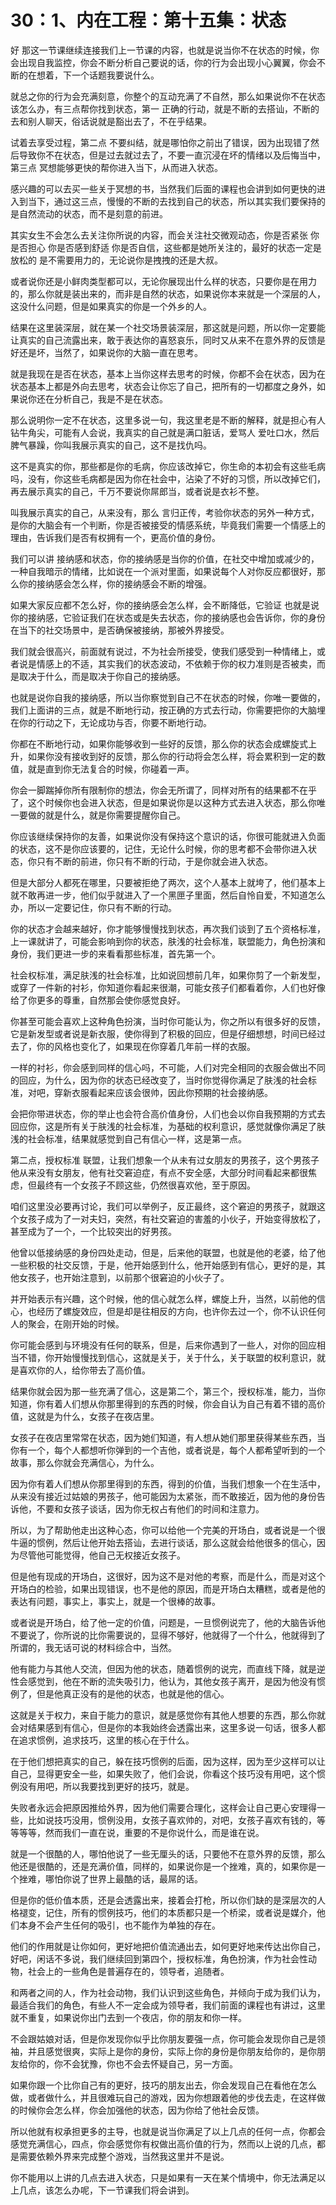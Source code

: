 # 30：1、内在工程：第十五集：状态

好 那这一节课继续连接我们上一节课的内容，也就是说当你不在状态的时候，你会出现自我监控，你会不断分析自己要说的话，你的行为会出现小心翼翼，你会不断的在想着，下一个话题我要说什么。

就总之你的行为会充满刻意，你整个的互动充满了不自然，那么如果说你不在状态该怎么办，有三点帮你找到状态，第一 正确的行动，就是不断的去搭讪，不断的去和别人聊天，俗话说就是豁出去了，不在乎结果。

试着去享受过程，第二点 不要纠结，就是哪怕你之前出了错误，因为出现错了然后导致你不在状态，但是过去就过去了，不要一直沉浸在坏的情绪以及后悔当中，第三点 冥想能够更快的帮你进入当下，从而进入状态。

感兴趣的可以去买一些关于冥想的书，当然我们后面的课程也会讲到如何更快的进入到当下，通过这三点，慢慢的不断的去找到自己的状态，所以其实我们要保持的是自然流动的状态，而不是刻意的前进。

其实女生不会怎么去关注你所说的内容，而会关注社交微观动态，你是否紧张 你是否担心 你是否感到舒适 你是否自信，这些都是她所关注的，最好的状态一定是放松的 是不需要用力的，无论说你是拽拽的还是大叔。

或者说你还是小鲜肉类型都可以，无论你展现出什么样的状态，只要你是在用力的，那么你就是装出来的，而非是自然的状态，如果说你本来就是一个深层的人，这没什么问题，但是如果真实的你是一个外乡的人。

结果在这里装深层，就在某一个社交场景装深层，那这就是问题，所以你一定要能让真实的自己流露出来，敢于表达你的喜怒哀乐，同时又从来不在意外界的反馈是好还是坏，当然了，如果说你的大脑一直在思考。

就是我现在是否在状态，基本上当你这样去思考的时候，你都不会在状态，因为在状态基本上都是外向去思考，状态会让你忘了自己，把所有的一切都度之身外，如果说你还在分析自己，我是不是在状态。

那么说明你一定不在状态，这里多说一句，我这里老是不断的解释，就是担心有人钻牛角尖，可能有人会说，我真实的自己就是满口脏话，爱骂人 爱吐口水，然后脾气暴躁，你叫我展示真实的自己，这不是找仇吗。

这不是真实的你，那些都是你的毛病，你应该改掉它，你生命的本初会有这些毛病吗，没有，你这些毛病都是因为你在社会中，沾染了不好的习惯，所以改掉它们，再去展示真实的自己，千万不要说你屌郎当，或者说是衣衫不整。

叫我展示真实的自己，从来没有，那么 言归正传，考验你状态的另外一种方式，是你的大脑会有一个判断，你是否被接受的情感系统，毕竟我们需要一个情感上的理由，告诉我们是否有权拥有一个，更高价值的身份。

我们可以讲 接纳感和状态，你的接纳感是当你的价值，在社交中增加或减少的，一种自我暗示的情绪，比如说在一个派对里面，如果说每个人对你反应都很好，那么你的接纳感会怎么样，你的接纳感会不断的增强。

如果大家反应都不怎么好，你的接纳感会怎么样，会不断降低，它验证 也就是说你的接纳感，它验证我们在状态或是失去状态，你的接纳感也会告诉你，你的身份在当下的社交场景中，是否确保被接纳，那被外界接受。

我们就会很高兴，前面就有说过，不为社会所接受，使我们感受到一种情绪上，或者说是情感上的不适，其实我们的状态波动，不依赖于你的权力准则是否被卖，而是取决于什么，而是取决于你自己的接纳感。

也就是说你自我的接纳感，所以当你察觉到自己不在状态的时候，你唯一要做的，我们上面讲的三点，就是不断地行动，按正确的方式去行动，你需要把你的大脑埋在你的行动之下，无论成功与否，你要不断地行动。

你都在不断地行动，如果你能够收到一些好的反馈，那么你的状态会成螺旋式上升，如果你没有接收到好的反馈，那么你的行动将会怎么样，将会累积到一定的数值，就是直到你无法复合的时候，你碰着一声。

你会一脚踹掉你所有限制你的想法，你会无所谓了，同样对所有的结果都不在乎了，这个时候你也会进入状态，但是如果说你是以这种方式去进入状态，那么你唯一要做的就是什么，就是你需要提醒你自己。

你应该继续保持你的友善，如果说你没有保持这个意识的话，你很可能就进入负面的状态，这不是你应该要的，记住，无论什么时候，你的思考都不会带你进入状态，你只有不断的前进，你只有不断的行动，于是你就会进入状态。

但是大部分人都死在哪里，只要被拒绝了两次，这个人基本上就垮了，他们基本上就不敢再进一步，他们似乎就进入了一个黑匣子里面，然后自怜自爱，不知道怎么办，所以一定要记住，你只有不断的行动。

你的状态才会越来越好，你才能够慢慢找到状态，再次我们谈到了五个资格标准，上一课就讲了，可能会影响到你的状态，肤浅的社会标准，联盟能力，角色扮演和身份，我们更进一步的来看看那些标准，首先第一个。

社会权标准，满足肤浅的社会标准，比如说回想前几年，如果你剪了一个新发型，或穿了一件新的衬衫，你知道你看起来很潮，可能女孩子们都看着你，人们也好像给了你更多的尊重，自然那会使你感觉良好。

你甚至可能会喜欢上这种角色扮演，当时你可能认为，你之所以有很多好的反馈，它是新发型或者说是新衣服，使你得到了积极的回应，但是仔细想想，时间已经过去了，你的风格也变化了，如果现在你穿着几年前一样的衣服。

一样的衬衫，你会感到同样的信心吗，不可能，人们对完全相同的衣服会做出不同的回应，为什么，因为你的状态已经改变了，当时你觉得你满足了肤浅的社会标准，对吧，穿新衣服看起来应该会很帅，因此你预期的社会接纳感。

会把你带进状态，你的举止也会符合高价值身份，人们也会以你自我预期的方式去回应你，这是所有关于肤浅的社会标准，为基础的权利意识，感觉就像你满足了肤浅的社会标准，结果就感觉到自己有信心一样，这是第一点。

第二点，授权标准 联盟，让我们想象一个从未有过女朋友的男孩子，这个男孩子他从来没有女朋友，他有社交窘迫症，有点不安全感，大部分时间看起来都很焦虑，但最终有一个女孩子不顾这些，仍然很喜欢他，至于原因。

咱们这里没必要再讨论，我们可以举例子，反正最终，这个窘迫的男孩子，就跟这个女孩子成为了一对夫妇，突然，有社交窘迫的害羞的小伙子，开始变得放松了，甚至成为了一个，一个比较突出的好男孩。

他曾以低接纳感的身份四处走动，但是，后来他的联盟，也就是他的老婆，给了他一些积极的社交反馈，于是，他开始感到什么，他开始感到有信心，更好的是，其他女孩子，也开始注意到，以前那个很窘迫的小伙子了。

并开始表示有兴趣，这个时候，他的信心就怎么样，螺旋上升，当然，以前他的信心，也经历了螺旋效应，但是却是往相反的方向，也许你去过一个，你不认识任何人的聚会，在刚开始的时候。

你可能会感到与环境没有任何的联系，但是，后来你遇到了一些人，对你的回应相当不错，你开始慢慢找到信心，这就是关于，关于什么，关于联盟的权利意识，就是喜欢你的人，给你带去了高价值。

结果你就会因为那一些充满了信心，这是第二个，第三个，授权标准，能力，当你知道，你有着人们想从你那里得到的东西的时候，你会自认为自己有着不错的高价值，这就是为什么，女孩子在夜店里。

女孩子在夜店里常常在状态，因为她们知道，有人想从她们那里获得某些东西，当你有一个，每个人都想听你弹到的一个吉他，或者说是，每个人都希望听到的一个故事，那么你就会充满信心，为什么。

因为你有着人们想从你那里得到的东西，得到的价值，当我们想象一个在生活中，从来没有接近过姑娘的男孩子，他可能因为太紧张，而不敢接近，因为他的身份告诉他，不要和女孩子谈话，因为你无权占有他们的时间和注意力。

所以，为了帮助他走出这种心态，你可以给他一个完美的开场白，或者说是一个很牛逼的惯例，然后让他开始去搭讪，去进行谈话，那么这就会给他很多的信心，因为尽管他可能觉得，他自己无权接近女孩子。

但是他有现成的开场白，这很好，因为这不是对他的考察，而是什么，而是对这个开场白的检验，如果出现错误，也不是他的原因，而是开场白太糟糕，或者是他的表达有问题，事实上，事实上，就是一个很棒的故事。

或者说是开场白，给了他一定的价值，问题是，一旦惯例说完了，他的大脑告诉他不要说了，你所说的比你需要说的，显得不够好，他就得了一个什么，他就得到了所谓的，我无话可说的材料综合中，当然。

他有能力与其他人交流，但因为他的状态，随着惯例的说完，而直线下降，就是逆性会感觉到，他在不断的流失吸引力，他认为，其他女孩子离开，是因为他没有惯例了，但是他真正没有的是他的状态，也就是他的信心。

这就是关于权力，来自于能力的意识，就是感觉你有其他人想要的东西，那么你就会对结果感到有信心，但是你的本我始终会透露出来，这里多说一句话，很多人都在追求惯例，追求技巧，这里的核心在于什么。

在于他们想把真实的自己，躲在技巧惯例的后面，因为这样，因为至少这样可以让自己，显得更安全一些，如果失败了，他们会说，你看这个技巧没有用吧，这个惯例没有用吧，所以我要找到更好的技巧，就是。

失败者永远会把原因推给外界，因为他们需要合理化，这样会让自己更心安理得一些，比如说技巧没用，惯例没用，女孩子喜欢帅的，对吧，女孩子喜欢有钱的，等等等等，然而我们一直在说，重要的不是你说什么，而是谁在说。

就是一个很酷的人，哪怕他说了一些无厘头的话，只要他不在意外界的反馈，那么他还是很酷的，还是充满价值，同样的，如果说你是一个挫难，真的，如果你是一个挫难，哪怕你说了世界上最酷的话，最屌的话。

但是你的低价值本质，还是会透露出来，接着会打枪，所以你们缺的是深层次的人格褪变，记住，所有的惯例技巧，他们的本质都只是一个桥梁，或者说是媒介，他们本身不会产生任何的吸引，也不能作为单独的存在。

他们的作用就是让你如何，更好地把价值流通出去，如何更好地来传达出你自己，好吧，闲话不多说，我们继续回到第四个，授权标准，角色扮演，作为社会性动物，社会上的一些角色是普遍存在的，领导者，追随者。

和两者之间的人，作为社会动物，我们认识到这些角色，并倾向于成为我们认为，最适合我们的角色，有些人不一定会成为领导者，我们前面的课程也有讲过，这里就不重复，如果说你出门去到一个夜店，你的朋友和你一样。

不会跟姑娘对话，但是你发现你似乎比你朋友要强一点，你可能会发现你自己是领袖，并且感觉很爽，实际上是你的身份，实际上你的身份是你朋友给你的，是你朋友给你的，你不会犹豫，你也不会去怀疑自己，另一方面。

如果你跟一个比你自己有的更好，技巧的朋友出去，你会发现自己在看他在怎么做，或者做什么，并且很难玩自己的游戏，因为你想跟着他的步伐去走，在这样做的时候你会怎么样，你会加强他的状态，因为你给了他社会反馈。

所以他就有权承担更多的主导，也就是说当你满足了以上几点的任何一点，你都会感觉充满信心，四点，你会感觉你有权做出高价值的行为，然而以上说的几点，都是需要依赖外界来完成整个游戏，当然我这里并不是说。

你不能用以上讲的几点去进入状态，只是如果有一天在某个情境中，你无法满足以上几点，该怎么办呢，下一节课我们将会讲到。